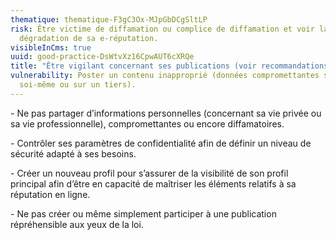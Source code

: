 ```yaml
---
thematique: thematique-F3gC3Ox-MJpGbDCgSltLP
risk: Être victime de diffamation ou complice de diffamation et voir la
  dégradation de sa e-réputation.
visibleInCms: true
uuid: good-practice-DsWtvXz16CpwAUT6cXRQe
title: "Être vigilant concernant ses publications (voir recommandations ci-dessous). "
vulnerability: Poster un contenu inapproprié (données compromettantes sur
  soi-même ou sur un tiers).
---
```

\- Ne pas partager d’informations personnelles (concernant sa vie privée ou sa vie professionnelle), compromettantes ou encore diffamatoires. 

\- Contrôler ses paramètres de confidentialité afin de définir un niveau de sécurité adapté à ses besoins. 

\- Créer un nouveau profil pour s’assurer de la visibilité de son profil principal afin d’être en capacité de maîtriser les éléments relatifs à sa réputation en ligne. 

\- Ne pas créer ou même simplement participer à une publication répréhensible aux yeux de la loi.